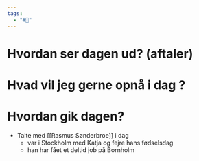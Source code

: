 ```yaml
---
tags:
  - "#📅"
---
```

# Hvordan ser dagen ud? (aftaler)


# Hvad vil jeg gerne opnå i dag ?


# Hvordan gik dagen?
- Talte med [[Rasmus Sønderbroe]] i dag 
	- var i Stockholm med Katja og fejre hans fødselsdag 
	- han har fået et deltid job på Bornholm 
